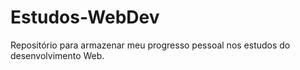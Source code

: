 # Estudos-WebDev
Repositório para armazenar meu progresso pessoal nos estudos do desenvolvimento Web.
